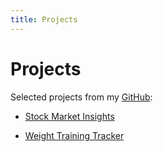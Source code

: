 ```yaml
---
title: Projects
---
```

# Projects

Selected projects from my [GitHub](https://github.com/AlbertRtk/):

* [Stock Market Insights](https://albertrtk.github.io/stock_market_insights/)

* [Weight Training Tracker](https://albertrtk.github.io/weight_training_tracker/)

